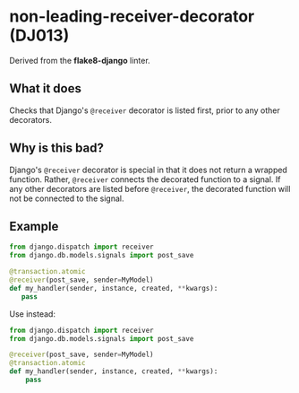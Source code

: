 # non-leading-receiver-decorator (DJ013)

Derived from the **flake8-django** linter.

## What it does
Checks that Django's `@receiver` decorator is listed first, prior to
any other decorators.

## Why is this bad?
Django's `@receiver` decorator is special in that it does not return
a wrapped function. Rather, `@receiver` connects the decorated function
to a signal. If any other decorators are listed before `@receiver`,
the decorated function will not be connected to the signal.

## Example
```python
from django.dispatch import receiver
from django.db.models.signals import post_save

@transaction.atomic
@receiver(post_save, sender=MyModel)
def my_handler(sender, instance, created, **kwargs):
   pass
```

Use instead:
```python
from django.dispatch import receiver
from django.db.models.signals import post_save

@receiver(post_save, sender=MyModel)
@transaction.atomic
def my_handler(sender, instance, created, **kwargs):
    pass
```
